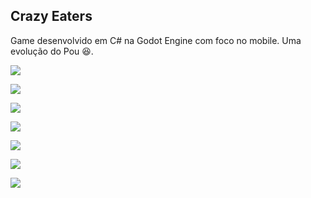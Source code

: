 ## Crazy Eaters ##
Game desenvolvido em C# na Godot Engine com foco no mobile. Uma evolução do Pou 😆.

![](https://drive.google.com/uc?export=view&id=1ylSTMIeW3qn7C8VaNcWe4F7V7UdRTVH9)

![](https://drive.google.com/uc?export=view&id=1OW8prYGPaLXeGMeZ0gIwov5IoOffAMyH)

![](https://drive.google.com/uc?export=view&id=1OW8prYGPaLXeGMeZ0gIwov5IoOffAMyH)

![](https://drive.google.com/uc?export=view&id=1-7Z4D7M7IYzBQZwisZLIsHMaX4N6bj2L)

![](https://drive.google.com/uc?export=view&id=1CFjl5bGrIOO5dBTLvcV7ZVaKNkHUYTVh)

![](https://drive.google.com/uc?export=view&id=1_Ulyb0F6YOzBcgb2Nt8i0fPwtFeG5afr)

![](https://drive.google.com/uc?export=view&id=1dd9l-Z1l-x34PzIIXq8fRm8HY-fqoU7s)
